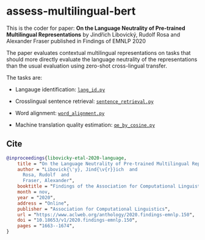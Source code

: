 # assess-multilingual-bert

This is the coder for paper: __On the Language Neutrality of Pre-trained Multilingual Representations__
by Jindřich Libovický, Rudolf Rosa and Alexander Fraser published in Findings of EMNLP 2020

The paper evaluates contextual multilingual representations on tasks that should more directly evaluate the language neutrality of the representations than the usual evaluation using zero-shot cross-lingual transfer.

The tasks are:

* Langauge identification: [`lang_id.py`](https://github.com/jlibovicky/assess-multilingual-bert/blob/master/lang_id.py)

* Crosslingual sentence retrieval: [`sentence_retrieval.py`](https://github.com/jlibovicky/assess-multilingual-bert/blob/master/sentence_retrieval.py)

* Word alignment: [`word_alignment.py`](https://github.com/jlibovicky/assess-multilingual-bert/blob/master/word_alignment.py)

* Machine translation quality estimation: [`qe_by_cosine.py`](https://github.com/jlibovicky/assess-multilingual-bert/blob/master/qe_by_cosine.py)

## Cite

```bibtex
@inproceedings{libovicky-etal-2020-language,
    title = "On the Language Neutrality of Pre-trained Multilingual Representations",
    author = "Libovick{\'y}, Jind{\v{r}}ich  and
      Rosa, Rudolf  and
      Fraser, Alexander",
    booktitle = "Findings of the Association for Computational Linguistics: EMNLP 2020",
    month = nov,
    year = "2020",
    address = "Online",
    publisher = "Association for Computational Linguistics",
    url = "https://www.aclweb.org/anthology/2020.findings-emnlp.150",
    doi = "10.18653/v1/2020.findings-emnlp.150",
    pages = "1663--1674",    
}
```
